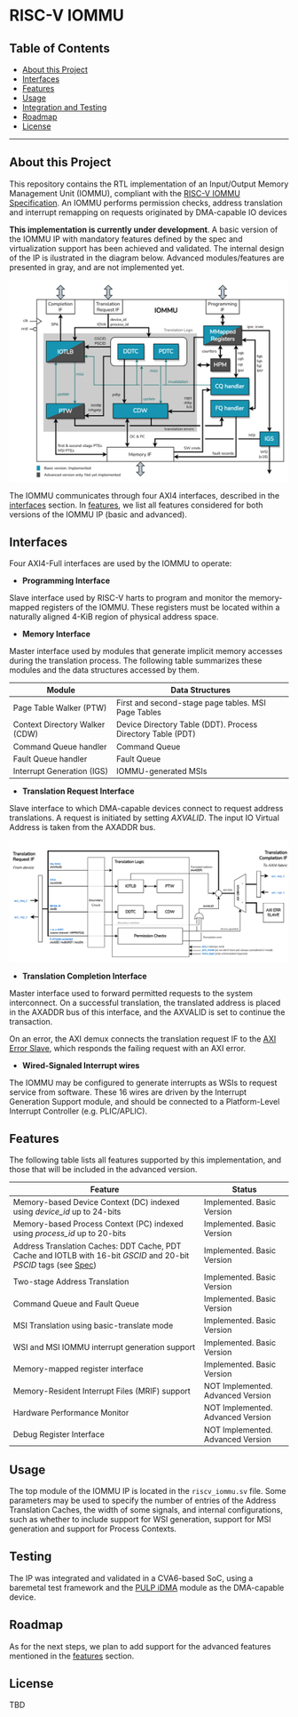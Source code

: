 # RISC-V IOMMU
<!-- Table of contents -->
<!-- About this project -->
<!-- Interfaces -->
<!-- Usage -->
<!-- Features -->
<!-- Testing -->
<!-- Roadmap -->
<!-- License -->

## Table of Contents

- [About this Project](#about-this-project)
- [Interfaces](#interfaces)
- [Features](#features)
- [Usage](#usage)
- [Integration and Testing](#integration-and-testing)
- [Roadmap](#roadmap)
- [License](#license)

***

## About this Project

This repository contains the RTL implementation of an Input/Output Memory Management Unit (IOMMU), compliant with the [RISC-V IOMMU Specification](https://github.com/riscv-non-isa/riscv-iommu). An IOMMU performs permission checks, address translation and interrupt remapping on requests originated by DMA-capable IO devices

**This implementation is currently under development**. A basic version of the IOMMU IP with mandatory features defined by the spec and virtualization support has been achieved and validated. The internal design of the IP is ilustrated in the diagram below. Advanced modules/features are presented in gray, and are not implemented yet.

![My Image](doc/IOMMU_design.png)

The IOMMU communicates through four AXI4 interfaces, described in the [interfaces](#interfaces) section. In [features](#features), we list all features considered for both versions of the IOMMU IP (basic and advanced).

## Interfaces

Four AXI4-Full interfaces are used by the IOMMU to operate:

- **Programming Interface**

Slave interface used by RISC-V harts to program and monitor the memory-mapped registers of the IOMMU. These registers must be located within a naturally aligned 4-KiB region of physical address space.

- **Memory Interface**

Master interface used by modules that generate implicit memory accesses during the translation process. The following table summarizes these modules and the data structures accessed by them.

| Module  | Data Structures |
| ------------- | ------------- |
| Page Table Walker (PTW) | First and second-stage page tables. MSI Page Tables |
| Context Directory Walker (CDW) | Device Directory Table (DDT). Process Directory Table (PDT) |
| Command Queue handler | Command Queue |
| Fault Queue handler | Fault Queue |
| Interrupt Generation (IGS) | IOMMU-generated MSIs |

- **Translation Request Interface**

Slave interface to which DMA-capable devices connect to request address translations. A request is initiated by setting *AXVALID*. The input IO Virtual Address is taken from the AXADDR bus.

![My Image](doc/AXI/tr_if.png)

- **Translation Completion Interface**

Master interface used to forward permitted requests to the system interconnect. On a successful translation, the translated address is placed in the AXADDR bus of this interface, and the AXVALID is set to continue the transaction.

On an error, the AXI demux connects the translation request IF to the [AXI Error Slave](https://github.com/openhwgroup/cva6/tree/master/vendor/pulp-platform/axi), which responds the failing request with an AXI error.

- **Wired-Signaled Interrupt wires**

The IOMMU may be configured to generate interrupts as WSIs to request service from software. These 16 wires are driven by the Interrupt Generation Support module, and should be connected to a Platform-Level Interrupt Controller (e.g. PLIC/APLIC).

## Features

The following table lists all features supported by this implementation, and those that will be included in the advanced version.

| Feature  | Status |
| ------------- | ------------- |
| Memory-based Device Context (DC) indexed using *device_id* up to 24-bits | Implemented. Basic Version |
| Memory-based Process Context (PC) indexed using *process_id* up to 20-bits | Implemented. Basic Version |
| Address Translation Caches: DDT Cache, PDT Cache and IOTLB with 16-bit *GSCID* and 20-bit *PSCID* tags (see [Spec](https://github.com/riscv-non-isa/riscv-iommu))  | Implemented. Basic Version |
| Two-stage Address Translation | Implemented. Basic Version |
| Command Queue and Fault Queue | Implemented. Basic Version |
| MSI Translation using basic-translate mode | Implemented. Basic Version |
| WSI and MSI IOMMU interrupt generation support | Implemented. Basic Version |
| Memory-mapped register interface | Implemented. Basic Version |
| Memory-Resident Interrupt Files (MRIF) support | NOT Implemented. Advanced Version |
| Hardware Performance Monitor | NOT Implemented. Advanced Version |
| Debug Register Interface | NOT Implemented. Advanced Version |


## Usage

The top module of the IOMMU IP is located in the `riscv_iommu.sv` file. Some parameters may be used to specify the number of entries of the Address Translation Caches, the width of some signals, and internal configurations, such as whether to include support for WSI generation, support for MSI generation and support for Process Contexts.

## Testing

The IP was integrated and validated in a CVA6-based SoC, using a baremetal test framework and the [PULP iDMA](https://github.com/pulp-platform/iDMA) module as the DMA-capable device.

## Roadmap

As for the next steps, we plan to add support for the advanced features mentioned in the [features](#features) section.

## License

TBD


